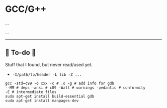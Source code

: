 # GCC/G++

<div class="row row-cols-md-2"><div>

...
</div><div>

...
</div></div>

<hr class="sep-both">

## 👻 To-do 👻

Stuff that I found, but never read/used yet.

<div class="row row-cols-md-2"><div>

*  `-I/path/to/header -L lib -Z ...`

```text!
gcc -std=c99 -o xxx -c # .o -g # add info for gdb
--MM # deps -ansi # c89 -Wall # warnings -pedantic # conformity
-E # intermediate files
sudo apt-get install build-essential gdb
sudo apt-get install manpages-dev
```
</div><div>


</div></div>